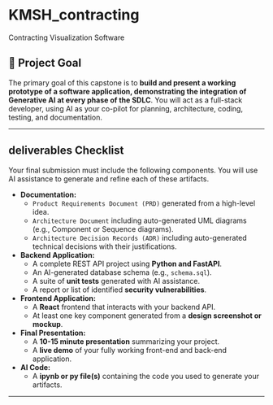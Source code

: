 # KMSH_contracting
Contracting Visualization Software

## 🎯 Project Goal

The primary goal of this capstone is to **build and present a working prototype of a software application, demonstrating the integration of Generative AI at every phase of the SDLC**. You will act as a full-stack developer, using AI as your co-pilot for planning, architecture, coding, testing, and documentation.

---

##  deliverables Checklist

Your final submission must include the following components. You will use AI assistance to generate and refine each of these artifacts.

* **Documentation:**
    * `Product Requirements Document (PRD)` generated from a high-level idea.
    * `Architecture Document` including auto-generated UML diagrams (e.g., Component or Sequence diagrams).
    * `Architecture Decision Records (ADR)` including auto-generated technical decisions with their justifications.
* **Backend Application:**
    * A complete REST API project using **Python and FastAPI**.
    * An AI-generated database schema (e.g., `schema.sql`).
    * A suite of **unit tests** generated with AI assistance.
    * A report or list of identified **security vulnerabilities**.
* **Frontend Application:**
    * A **React** frontend that interacts with your backend API.
    * At least one key component generated from a **design screenshot or mockup**.
* **Final Presentation:**
    * A **10-15 minute presentation** summarizing your project.
    * A **live demo** of your fully working front-end and back-end application.
* **AI Code:**
    * A **ipynb or py file(s)** containing the code you used to generate your artifacts.

---
